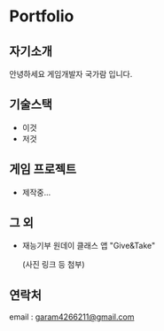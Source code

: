 # Portfolio

## 자기소개
안녕하세요 게임개발자 국가람 입니다.

      
## 기술스택
* 이것
* 저것

      
## 게임 프로젝트
* 제작중...

      
## 그 외
* 재능기부 원데이 클래스 앱 "Give&Take"

    (사진 링크 등 첨부)

      
## 연락처

email : garam4266211@gmail.com
